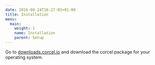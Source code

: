 ```yaml
---
date: 2016-08-24T16:27:03+01:00
title: Installation
menu:
  main:
    weight: 1
    name: Installation
    parent: Setup
---
```


Go to [downloads.corcel.io](downloads.corcel.io) and download the corcel package for your operating system.
